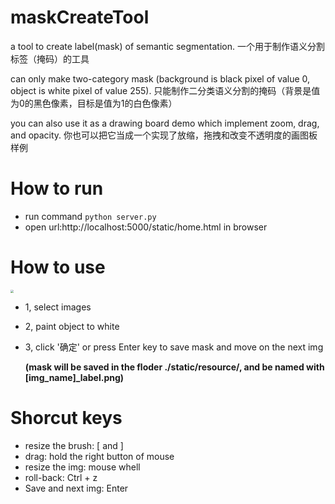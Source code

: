 # maskCreateTool
a tool to create label(mask) of semantic segmentation. 一个用于制作语义分割标签（掩码）的工具

can only make two-category mask (background is black pixel of value 0, object is white pixel of value 255).  只能制作二分类语义分割的掩码（背景是值为0的黑色像素，目标是值为1的白色像素）

you can also use it as a drawing board demo which implement zoom, drag, and opacity.  你也可以把它当成一个实现了放缩，拖拽和改变不透明度的画图板样例

# How to run

+ run command
`python server.py`
+ open url:http://localhost:5000/static/home.html in browser

# How to use

<img src="./readme_img/2021-11-09 195445.gif" style="zoom: 33%;" />

+ 1, select images

+ 2, paint object to white

+ 3, click '确定' or press Enter key to save mask and move on the next img

	**(mask will be saved in the floder ./static/resource/, and be named with \[img_name\]\_label.png)**

# Shorcut keys
+ resize the brush: [ and ]
+ drag: hold the right button of mouse
+ resize the img: mouse whell
+ roll-back: Ctrl + z
+ Save and next img: Enter
